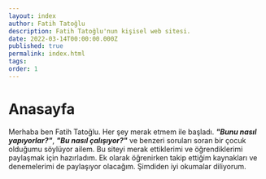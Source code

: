 ```yaml
---
layout: index
author: Fatih Tatoğlu
description: Fatih Tatoğlu'nun kişisel web sitesi.
date: 2022-03-14T00:00:00.000Z
published: true
permalink: index.html
tags: 
order: 1
---
```


# Anasayfa

Merhaba ben Fatih Tatoğlu. Her şey merak etmem ile başladı. ***"Bunu nasıl yapıyorlar?"***, ***"Bu nasıl çalışıyor?"*** ve benzeri soruları soran bir çocuk olduğumu söylüyor ailem. Bu siteyi merak ettiklerimi ve öğrendiklerimi paylaşmak için hazırladım. Ek olarak öğrenirken takip ettiğim kaynakları ve denemelerimi de paylaşıyor olacağım. Şimdiden iyi okumalar diliyorum.
